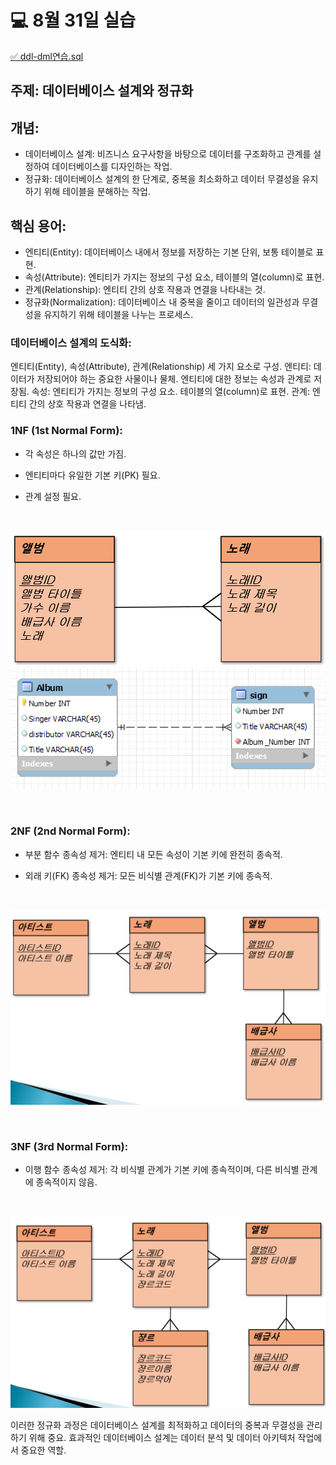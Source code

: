 # 💻 8월 31일 실습

[✅ ddl-dml연습.sql](https://github.com/githubmendong/mariadb-practices/blob/main/sql_%EC%97%B0%EC%8A%B5/ddl-dml%EC%97%B0%EC%8A%B5.sql)    

[//]: # ([✅ 서브쿼리연습.sql]&#40;https://github.com/githubmendong/mariadb-practices/blob/main/sql_%EC%97%B0%EC%8A%B5/%EC%84%9C%EB%B8%8C%EC%BF%BC%EB%A6%AC%EC%97%B0%EC%8A%B5.sql&#41;    )

[//]: # ([✅ 조인연습.sql]&#40;https://github.com/githubmendong/mariadb-practices/blob/main/sql_%EC%97%B0%EC%8A%B5/%EC%A1%B0%EC%9D%B8%EC%97%B0%EC%8A%B5.sql&#41;    )

## **주제: 데이터베이스 설계와 정규화**

## **개념:**
- 데이터베이스 설계: 비즈니스 요구사항을 바탕으로 데이터를 구조화하고 관계를 설정하여 데이터베이스를 디자인하는 작업.
- 정규화: 데이터베이스 설계의 한 단계로, 중복을 최소화하고 데이터 무결성을 유지하기 위해 테이블을 분해하는 작업.

## **핵심 용어:**
- 엔티티(Entity): 데이터베이스 내에서 정보를 저장하는 기본 단위, 보통 테이블로 표현.
- 속성(Attribute): 엔티티가 가지는 정보의 구성 요소, 테이블의 열(column)로 표현.
- 관계(Relationship): 엔티티 간의 상호 작용과 연결을 나타내는 것.
- 정규화(Normalization): 데이터베이스 내 중복을 줄이고 데이터의 일관성과 무결성을 유지하기 위해 테이블을 나누는 프로세스.

### **데이터베이스 설계의 도식화:**

엔티티(Entity), 속성(Attribute), 관계(Relationship) 세 가지 요소로 구성.
엔티티: 데이터가 저장되어야 하는 중요한 사물이나 물체. 엔티티에 대한 정보는 속성과 관계로 저장됨.
속성: 엔티티가 가지는 정보의 구성 요소. 테이블의 열(column)로 표현.
관계: 엔티티 간의 상호 작용과 연결을 나타냄.

### **1NF (1st Normal Form):**
- 각 속성은 하나의 값만 가짐.
- 엔티티마다 유일한 기본 키(PK) 필요.
- 관계 설정 필요.

  <br/>

![img_7.png](img_7.png)
![img_10.png](img_10.png)

  <br/>

### **2NF (2nd Normal Form):**
- 부분 함수 종속성 제거: 엔티티 내 모든 속성이 기본 키에 완전히 종속적.
- 외래 키(FK) 종속성 제거: 모든 비식별 관계(FK)가 기본 키에 종속적.

  <br/>

![img_8.png](img_8.png)

<br/>

### **3NF (3rd Normal Form):**
- 이행 함수 종속성 제거: 각 비식별 관계가 기본 키에 종속적이며, 다른 비식별 관계에 종속적이지 않음.  

<br/>

![img_9.png](img_9.png)

이러한 정규화 과정은 데이터베이스 설계를 최적화하고 데이터의 중복과 무결성을 관리하기 위해 중요.
효과적인 데이터베이스 설계는 데이터 분석 및 데이터 아키텍처 작업에서 중요한 역할.
